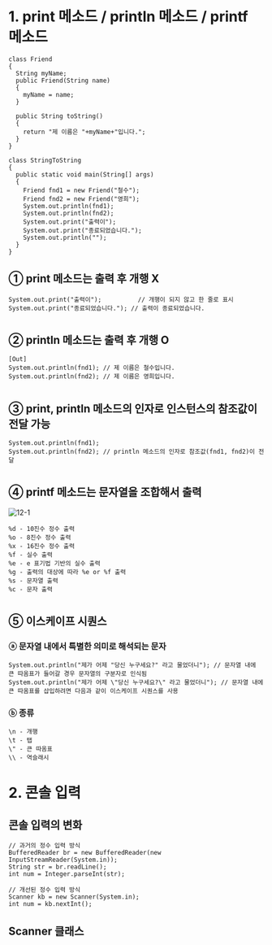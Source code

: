 # 1. print 메소드 / println 메소드 / printf 메소드  
~~~
class Friend
{
  String myName;
  public Friend(String name)
  {
    myName = name;
  }
  
  public String toString()
  {
    return "제 이름은 "+myName+"입니다.";
  }
}

class StringToString
{
  public static void main(String[] args)
  {
    Friend fnd1 = new Friend("철수");
    Friend fnd2 = new Friend("영희");
    System.out.println(fnd1);
    System.out.println(fnd2);
    System.out.print("출력이");
    System.out.print("종료되었습니다.");
    System.out.println("");
  }
}
~~~  
## ① print 메소드는 출력 후 개행 X  
~~~
System.out.print("출력이");          // 개행이 되지 않고 한 줄로 표시
System.out.print("종료되었습니다."); // 출력이 종료되었습니다. 
~~~  
#
## ② println 메소드는 출력 후 개행 O  
~~~
[Out]
System.out.println(fnd1); // 제 이름은 철수입니다.
System.out.println(fnd2); // 제 이름은 영희입니다.
~~~  
#
## ③ print, println 메소드의 인자로 인스턴스의 참조값이 전달 가능  
~~~
System.out.println(fnd1); 
System.out.println(fnd2); // println 메소드의 인자로 참조값(fnd1, fnd2)이 전달
~~~  
#
## ④ printf 메소드는 문자열을 조합해서 출력  
![12-1](https://user-images.githubusercontent.com/48504392/68179391-05ae4480-ffd3-11e9-97b7-0e408349df83.png)  
~~~
%d - 10진수 정수 출력
%o - 8진수 정수 출력
%x - 16진수 정수 출력
%f - 실수 출력
%e - e 표기법 기반의 실수 출력
%g - 출력의 대상에 따라 %e or %f 출력
%s - 문자열 출력
%c - 문자 출력
~~~  
#
## ⑤ 이스케이프 시퀀스  
### ⓐ 문자열 내에서 특별한 의미로 해석되는 문자  
~~~
System.out.println("제가 어제 "당신 누구세요?" 라고 물었더니"); // 문자열 내에 큰 따옴표가 들어갈 경우 문자열의 구분자로 인식됨
System.out.println("제가 어제 \"당신 누구세요?\" 라고 물었더니"); // 문자열 내에 큰 따옴표를 삽입하려면 다음과 같이 이스케이프 시퀀스를 사용
~~~  
### ⓑ 종류  
~~~
\n - 개행  
\t - 탭  
\" - 큰 따옴표  
\\ - 역슬래시  
~~~  
#
# 2. 콘솔 입력
## 콘솔 입력의 변화
~~~
// 과거의 정수 입력 방식
BufferedReader br = new BufferedReader(new InputStreamReader(System.in));
String str = br.readLine();
int num = Integer.parseInt(str);

// 개선된 정수 입력 방식
Scanner kb = new Scanner(System.in);
int num = kb.nextInt();
~~~   
## Scanner 클래스
